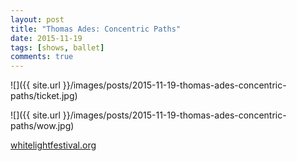 ```yaml
---
layout: post
title: "Thomas Ades: Concentric Paths"
date: 2015-11-19
tags: [shows, ballet]
comments: true
---
```

![]({{ site.url }}/images/posts/2015-11-19-thomas-ades-concentric-paths/ticket.jpg)

![]({{ site.url }}/images/posts/2015-11-19-thomas-ades-concentric-paths/wow.jpg)

[whitelightfestival.org](http://whitelightfestival.org/events/concentric-paths)
